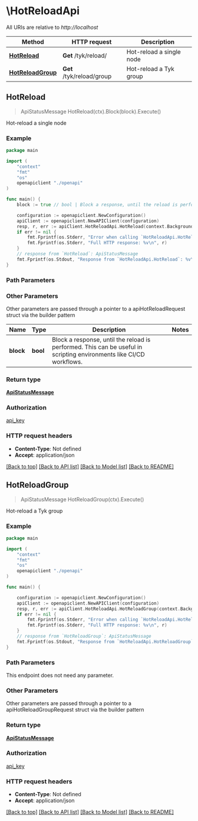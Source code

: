 # \HotReloadApi

All URIs are relative to *http://localhost*

Method | HTTP request | Description
------------- | ------------- | -------------
[**HotReload**](HotReloadApi.md#HotReload) | **Get** /tyk/reload/ | Hot-reload a single node
[**HotReloadGroup**](HotReloadApi.md#HotReloadGroup) | **Get** /tyk/reload/group | Hot-reload a Tyk group



## HotReload

> ApiStatusMessage HotReload(ctx).Block(block).Execute()

Hot-reload a single node



### Example

```go
package main

import (
    "context"
    "fmt"
    "os"
    openapiclient "./openapi"
)

func main() {
    block := true // bool | Block a response, until the reload is performed. This can be useful in scripting environments like CI/CD workflows. (optional)

    configuration := openapiclient.NewConfiguration()
    apiClient := openapiclient.NewAPIClient(configuration)
    resp, r, err := apiClient.HotReloadApi.HotReload(context.Background()).Block(block).Execute()
    if err != nil {
        fmt.Fprintf(os.Stderr, "Error when calling `HotReloadApi.HotReload``: %v\n", err)
        fmt.Fprintf(os.Stderr, "Full HTTP response: %v\n", r)
    }
    // response from `HotReload`: ApiStatusMessage
    fmt.Fprintf(os.Stdout, "Response from `HotReloadApi.HotReload`: %v\n", resp)
}
```

### Path Parameters



### Other Parameters

Other parameters are passed through a pointer to a apiHotReloadRequest struct via the builder pattern


Name | Type | Description  | Notes
------------- | ------------- | ------------- | -------------
 **block** | **bool** | Block a response, until the reload is performed. This can be useful in scripting environments like CI/CD workflows. | 

### Return type

[**ApiStatusMessage**](ApiStatusMessage.md)

### Authorization

[api_key](../README.md#api_key)

### HTTP request headers

- **Content-Type**: Not defined
- **Accept**: application/json

[[Back to top]](#) [[Back to API list]](../README.md#documentation-for-api-endpoints)
[[Back to Model list]](../README.md#documentation-for-models)
[[Back to README]](../README.md)


## HotReloadGroup

> ApiStatusMessage HotReloadGroup(ctx).Execute()

Hot-reload a Tyk group



### Example

```go
package main

import (
    "context"
    "fmt"
    "os"
    openapiclient "./openapi"
)

func main() {

    configuration := openapiclient.NewConfiguration()
    apiClient := openapiclient.NewAPIClient(configuration)
    resp, r, err := apiClient.HotReloadApi.HotReloadGroup(context.Background()).Execute()
    if err != nil {
        fmt.Fprintf(os.Stderr, "Error when calling `HotReloadApi.HotReloadGroup``: %v\n", err)
        fmt.Fprintf(os.Stderr, "Full HTTP response: %v\n", r)
    }
    // response from `HotReloadGroup`: ApiStatusMessage
    fmt.Fprintf(os.Stdout, "Response from `HotReloadApi.HotReloadGroup`: %v\n", resp)
}
```

### Path Parameters

This endpoint does not need any parameter.

### Other Parameters

Other parameters are passed through a pointer to a apiHotReloadGroupRequest struct via the builder pattern


### Return type

[**ApiStatusMessage**](ApiStatusMessage.md)

### Authorization

[api_key](../README.md#api_key)

### HTTP request headers

- **Content-Type**: Not defined
- **Accept**: application/json

[[Back to top]](#) [[Back to API list]](../README.md#documentation-for-api-endpoints)
[[Back to Model list]](../README.md#documentation-for-models)
[[Back to README]](../README.md)

